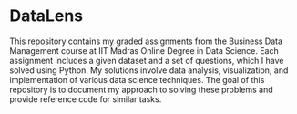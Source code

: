 # DataLens

This repository contains my graded assignments from the Business Data Management course at IIT Madras Online Degree in Data Science. Each assignment includes a given dataset and a set of questions, which I have solved using Python. My solutions involve data analysis, visualization, and implementation of various data science techniques. The goal of this repository is to document my approach to solving these problems and provide reference code for similar tasks.

